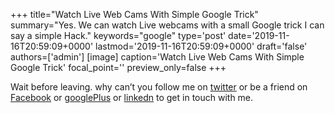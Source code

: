 +++
title="Watch Live Web Cams With Simple Google Trick"
summary="Yes. We can watch Live webcams with a small Google trick I can say a simple Hack."
keywords="google"
type='post'
date='2019-11-16T20:59:09+0000'
lastmod='2019-11-16T20:59:09+0000'
draft='false'
authors=['admin']
[image]
caption='Watch Live Web Cams With Simple Google Trick'
focal_point=''
preview_only=false
+++










Wait before leaving.
why can’t you follow me on <a href="https://twitter.com/arungudelli" target="_blank">twitter</a> or be a friend on <a href="https://www.facebook.com/gudelliArun" target="_blank">Facebook</a> or <a href="https://plus.google.com/+ArunkumarGudelli" target="_blank">googlePlus</a> or <a href="https://www.linkedin.com/in/arungudelli/" target="_blank">linkedn</a> to get in touch with me.







